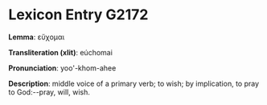 # Lexicon Entry G2172

**Lemma**: εὔχομαι

**Transliteration (xlit)**: eúchomai

**Pronunciation**: yoo'-khom-ahee

**Description**:
middle voice of a primary verb; to wish; by implication, to pray to God:--pray, will, wish.
